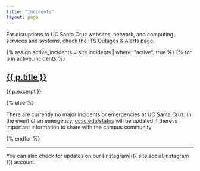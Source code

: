 ```yaml
---
title: "Incidents"
layout: page
---
```


<!-- <p>Site updated: {{ site.time | date: "%l:%M %P, %A, %b %d, %Y" }}</p> -->

For disruptions to UC Santa Cruz websites, network, and computing services and systems, [check the ITS Outages & Alerts page](https://slughub.ucsc.edu/its?id=outages).

{% assign active_incidents = site.incidents | where: "active", true %}
{% for p in active_incidents %}
  
  <h2><a href="{% if p.link %}{{ p.link }}{% else %}{{ p.url }}{% endif %}">{{ p.title }}</a></h2>
  
  {{ p.excerpt }}

{% else %}

There are currently no major incidents or emergencies at UC Santa Cruz. In the event of an emergency, [ucsc.edu/status](http://www.ucsc.edu/status/) will be updated if there is important information to share with the campus community.

{% endfor %}

****

You can also check for updates on our [Instagram]({{ site.social.instagram }}) account.
